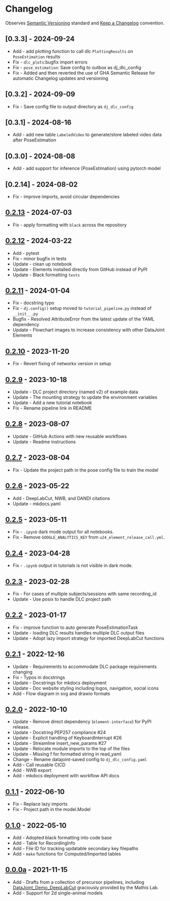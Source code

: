# Changelog

Observes [Semantic Versioning](https://semver.org/spec/v2.0.0.html) standard and 
[Keep a Changelog](https://keepachangelog.com/en/1.0.0/) convention.

## [0.3.3] - 2024-09-24
+ Add - add plotting function to call dlc `PlottingResults` on `PoseEstimation` results
+ Fix - `dlc_plots`:bugfix import errors
+ Fix - `pose_estimation`: Save config to outbox as dj_dlc_config
+ Fix - Added and then reverted the use of GHA Semantic Release for automatic Changelog updates and versioning

## [0.3.2] - 2024-09-09

+ Fix - Save config file to output directory as `dj_dlc_config`

## [0.3.1] - 2024-08-16

+ Add - add new table `LabeledVideo` to generate/store labeled video data after PoseEstimation

## [0.3.0] - 2024-08-08

+ Add - add support for inference (PoseEstimation) using pytorch model

## [0.2.14] - 2024-08-02

+ Fix - improve imports, avoid circular dependencies

## [0.2.13] - 2024-07-03

+ Fix - apply formatting with `black` across the repository

## [0.2.12] - 2024-03-22

+ Add - pytest
+ Fix - minor bugfix in tests
+ Update - clean up notebook
+ Update - Elements installed directly from GitHub instead of PyPI
+ Update - Black formatting `tests`

## [0.2.11] - 2024-01-04

+ Fix - docstring typo
+ Fix - `dj.config()` setup moved to `tutorial_pipeline.py` instead of `__init__.py`
+ Bugfix - Resolved AttributeError from the latest update of the YAML dependency
+ Update - Flowchart images to increase consistency with other DataJoint Elements

## [0.2.10] - 2023-11-20

+ Fix - Revert fixing of networkx version in setup 

## [0.2.9] - 2023-10-18

+ Update - DLC project directory (named v2) of example data
+ Update - The mounting strategy to update the environment variables
+ Update - Add a new tutorial notebook
+ Fix - Rename pipeline link in README

## [0.2.8] - 2023-08-07

+ Update - GitHub Actions with new reusable workflows
+ Update - Readme instructions

## [0.2.7] - 2023-08-04

+ Fix - Update the project path in the pose config file to train the model

## [0.2.6] - 2023-05-22

+ Add - DeepLabCut, NWB, and DANDI citations
+ Update - mkdocs.yaml

## [0.2.5] - 2023-05-11

+ Fix - `.ipynb` dark mode output for all notebooks.
+ Fix - Remove `GOOGLE_ANALYTICS_KEY` from `u24_element_release_call.yml`.

## [0.2.4] - 2023-04-28

+ Fix - `.ipynb` output in tutorials is not visible in dark mode.

## [0.2.3] - 2023-02-28

+ Fix - For cases of multiple subjects/sessions with same recording_id
+ Update - Use posix to handle DLC project path

## [0.2.2] - 2023-01-17

+ Fix - improve function to auto generate PoseEstimationTask
+ Update - loading DLC results handles multiple DLC output files
+ Update - Adopt lazy import strategy for imported DeepLabCut functions

## [0.2.1] - 2022-12-16

+ Update - Requirements to accommodate DLC package requirements changing
+ Fix - Typos in docstrings
+ Update - Docstrings for mkdocs deployment
+ Update - Doc website styling including logos, navigation, social icons
+ Add - Flow diagram in svg and drawio formats

## [0.2.0] - 2022-10-10

+ Update - Remove direct dependency (`element-interface`) for PyPI release.
+ Update - Docstring PEP257 compliance #24 
+ Update - Explicit handling of KeyboardInterrupt #26
+ Update - Streamline insert_new_params #27
+ Update - Relocate module imports to the top of the files
+ Update - Missing f for formatted string in read_yaml
+ Change - Rename datajoint-saved config to `dj_dlc_config.yaml`
+ Add - Call reusable CICD
+ Add - NWB export
+ Add - mkdocs deployment with workflow API docs

## [0.1.1] - 2022-06-10

+ Fix - Replace lazy imports
+ Fix - Project path in the model.Model

## [0.1.0] - 2022-05-10

+ Add - Adopted black formatting into code base
+ Add - Table for RecordingInfo
+ Add - File ID for tracking updatable secondary key filepaths
+ Add - `make` functions for Computed/Imported tables

## [0.0.0a] - 2021-11-15

+ Add - Drafts from a collection of precursor pipelines, including
  [DataJoint_Demo_DeepLabCut](https://github.com/MMathisLab/DataJoint_Demo_DeepLabCut)
  graciously provided by the Mathis Lab.
+ Add - Support for 2d single-animal models

[0.2.13]: https://github.com/datajoint/element-deeplabcut/releases/tag/0.2.13
[0.2.12]: https://github.com/datajoint/element-deeplabcut/releases/tag/0.2.12
[0.2.11]: https://github.com/datajoint/element-deeplabcut/releases/tag/0.2.11
[0.2.10]: https://github.com/datajoint/element-deeplabcut/releases/tag/0.2.10
[0.2.9]: https://github.com/datajoint/element-deeplabcut/releases/tag/0.2.9
[0.2.8]: https://github.com/datajoint/element-deeplabcut/releases/tag/0.2.8
[0.2.7]: https://github.com/datajoint/element-deeplabcut/releases/tag/0.2.7
[0.2.6]: https://github.com/datajoint/element-deeplabcut/releases/tag/0.2.6
[0.2.5]: https://github.com/datajoint/element-deeplabcut/releases/tag/0.2.5
[0.2.4]: https://github.com/datajoint/element-deeplabcut/releases/tag/0.2.4
[0.2.3]: https://github.com/datajoint/element-deeplabcut/releases/tag/0.2.3
[0.2.2]: https://github.com/datajoint/element-deeplabcut/releases/tag/0.2.2
[0.2.1]: https://github.com/datajoint/element-deeplabcut/releases/tag/0.2.1
[0.2.0]: https://github.com/datajoint/element-deeplabcut/releases/tag/0.2.0
[0.1.1]: https://github.com/datajoint/element-deeplabcut/releases/tag/0.1.1
[0.1.0]: https://github.com/datajoint/element-deeplabcut/releases/tag/0.1.0
[0.0.0a]: https://github.com/datajoint/element-deeplabcut/releases/tag/0.0.0a
